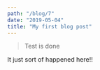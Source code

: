 ```yaml
---
path: "/blog/7"
date: "2019-05-04"
title: "My first blog post"
---
```


> Test is done

It just sort of happened here!!
